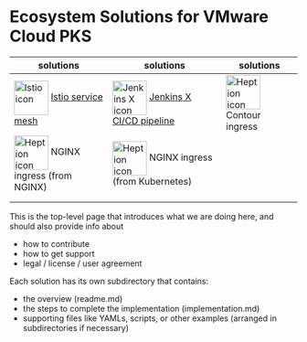 # Ecosystem Solutions for VMware Cloud PKS

| solutions | solutions | solutions |
| ---- | ---- | ---- |
| <img src="https://avatars3.githubusercontent.com/u/23534644?s=200&v=4" alt="Istio icon" width="60" align="center"/> [Istio service mesh](./Istio) | <img src="http://jenkins-x.io/img/profile.png" alt="Jenkins X icon" width="60" align="center"/> [Jenkins X CI/CD pipeline](./JenkinsX) | <img src="https://avatars2.githubusercontent.com/u/22035492?s=200&v=4" alt="Heption icon" width="60" align="center"/> Contour ingress |
| <img src="https://avatars2.githubusercontent.com/u/8629072?s=200&v=4" alt="Heption icon" width="60" align="center"/> NGINX ingress (from NGINX) | <img src="https://avatars3.githubusercontent.com/u/13629408?s=200&v=4" alt="Heption icon" width="60" align="center"/> NGINX ingress (from Kubernetes) |  |
|  |  |  |
|  |  |  |


This is the top-level page that introduces what we are doing here, 
and should also provide info about 
 - how to contribute
 - how to get support 
 - legal / license / user agreement

Each solution has its own subdirectory that contains:
 - the overview (readme.md)
 - the steps to complete the implementation (implementation.md)
 - supporting files like YAMLs, scripts, or other examples (arranged in subdirectories if necessary)
